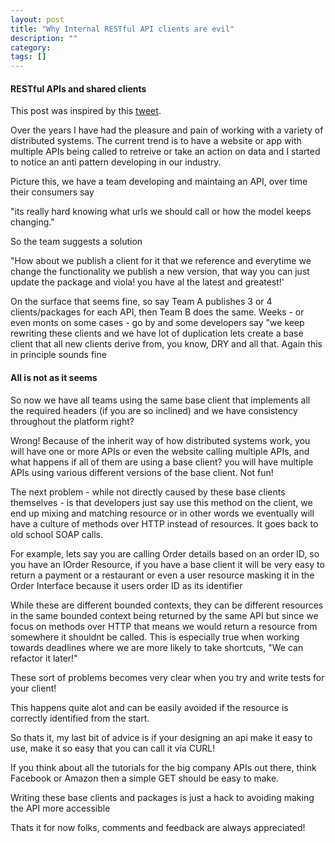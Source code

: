 ```yaml
---
layout: post
title: "Why Internal RESTful API clients are evil"
description: ""
category:
tags: []
---
```

#### RESTful APIs and shared clients

This post was inspired by this [tweet](https://twitter.com/mbazydlo/status/722787637719920640). 

Over the years I have had the pleasure and pain of working with a variety of distributed systems. The current trend is to have a website or app with multiple APIs being called to retreive or take an action on data and I started to notice an anti pattern developing in our industry. 

Picture this, we have a team developing and maintaing an API, over time their consumers say 

"its really hard knowing what urls we should call or how the model keeps changing." 

So the team suggests a solution 

"How about we publish a client for it that we reference and everytime we change the functionality we publish a new version, that way you can just update the package and viola! you have al the latest and greatest!'

On the surface that seems fine, so say Team A publishes 3 or 4 clients/packages for each API, then Team B does the same. Weeks - or even monts on some cases - go by and some developers say "we keep rewriting these clients and we have lot of duplication lets create a base client that all new clients derive from, you know, DRY and all that. Again this in principle sounds fine

 #### All is not as it seems
 
 So now we have all teams using the same base client that implements all the required headers (if you are so inclined) and we have consistency throughout the platform right?
 
 Wrong! Because of the inherit way of how distributed systems work, you will have one or more APIs or even the website calling multiple APIs, and what happens if all of them are using a base client? you will have multiple APIs using various different versions of the base client. Not fun! 
  
 The next problem - while not directly caused by these base clients themselves - is that developers just say use this method on the client, we end up mixing and matching resource or in other words we eventually will have a culture of methods over HTTP instead of resources. It goes back to old school SOAP calls.
  
 For example, lets say you are calling Order details based on an order ID, so you have an IOrder Resource, if you have a base client it will be very easy to return a payment or a restaurant or even a user resource masking it in the Order Interface because it users order ID as its identifier
 
 While these are different bounded contexts, they can be different resources in the same bounded context being returned by the same API but since we focus on methods over HTTP that means we would return a resource from somewhere it shouldnt be called. This is especially true when working towards deadlines where we are more likely to take shortcuts, "We can refactor it later!"
 
 These sort of problems becomes very clear when you try and write tests for your client!
 
 This happens quite alot and can be easily avoided if the resource is correctly identified from the start.
 
 So thats it, my last bit of advice is if your designing an api make it easy to use, make it so easy that you can call it via CURL! 
 
 If you think about all the tutorials for the big company APIs out there, think Facebook or Amazon then a simple GET should be easy to make.
 
 Writing these base clients and packages is just a hack to avoiding making the API more accessible
 
 Thats it for now folks, comments and feedback are always appreciated!
 
